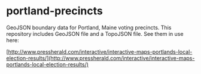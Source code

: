 # portland-precincts
GeoJSON boundary data for Portland, Maine voting precincts.
This repository includes GeoJSON file and a TopoJSON file. See them in use here:

[http://www.pressherald.com/interactive/interactive-maps-portlands-local-election-results/](http://www.pressherald.com/interactive/interactive-maps-portlands-local-election-results/)

